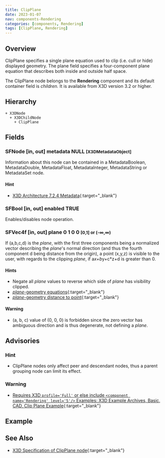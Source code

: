 ```yaml
---
title: ClipPlane
date: 2023-01-07
nav: components-Rendering
categories: [components, Rendering]
tags: [ClipPlane, Rendering]
---
```

<style>
.post h3 {
  word-spacing: 0.2em;
}
</style>

## Overview

ClipPlane specifies a single plane equation used to clip (i.e. cull or hide) displayed geometry. The plane field specifies a four-component plane equation that describes both inside and outside half space.

The ClipPlane node belongs to the **Rendering** component and its default container field is *children.* It is available from X3D version 3.2 or higher.

## Hierarchy

```
+ X3DNode
  + X3DChildNode
    + ClipPlane
```

## Fields

### SFNode [in, out] **metadata** NULL <small>[X3DMetadataObject]</small>

Information about this node can be contained in a MetadataBoolean, MetadataDouble, MetadataFloat, MetadataInteger, MetadataString or MetadataSet node.

#### Hint

- [X3D Architecture 7.2.4 Metadata](https://www.web3d.org/specifications/X3Dv4Draft/ISO-IEC19775-1v4-CD1/Part01/components/core.html#Metadata){:target="_blank"}

### SFBool [in, out] **enabled** TRUE

Enables/disables node operation.

### SFVec4f [in, out] **plane** 0 1 0 0 <small>[0,1] or (-∞,∞)</small>

If (a,b,c,d) is the *plane*, with the first three components being a normalized vector describing the *plane*'s normal direction (and thus the fourth component d being distance from the origin), a point (x,y,z) is visible to the user, with regards to the clipping *plane*, if a*x+b*y+c*z+d is greater than 0.

#### Hints

- Negate all *plane* values to reverse which side of *plane* has visibility clipped.
- [*plane*-geometry equations](https://en.wikipedia.org/wiki/Plane_(geometry)#Point-normal_form_and_general_form_of_the_equation_of_a_plane){:target="_blank"}
- [*plane*-geometry distance to point](https://en.wikipedia.org/wiki/Plane_(geometry)#Distance_from_a_point_to_a_plane){:target="_blank"}

#### Warning

- (a, b, c) value of (0, 0, 0) is forbidden since the zero vector has ambiguous direction and is thus degenerate, not defining a *plane*.

## Advisories

### Hint

- ClipPlane nodes only affect peer and descendant nodes, thus a parent grouping node can limit its effect.

### Warning

- [Requires X3D `profile='Full'` or else include `<component name='Rendering' level='5'/>` Examples: X3D Example Archives, Basic, CAD, Clip Plane Example](https://www.web3d.org/x3d/content/examples/Basic/CAD/ClipPlaneExampleIndex.html){:target="_blank"}

## Example

<x3d-canvas src="https://create3000.github.io/media/examples/Rendering/ClipPlane/ClipPlane.x3d" update="auto"></x3d-canvas>

## See Also

- [X3D Specification of ClipPlane node](https://www.web3d.org/documents/specifications/19775-1/V4.0/Part01/components/rendering.html#ClipPlane){:target="_blank"}
